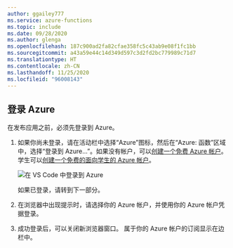 ```yaml
---
author: ggailey777
ms.service: azure-functions
ms.topic: include
ms.date: 09/28/2020
ms.author: glenga
ms.openlocfilehash: 187c900ad2fa82cfae358fc5c43ab9e08f1fc1bb
ms.sourcegitcommit: a43a59e44c14d349d597c3d2fd2bc779989c71d7
ms.translationtype: HT
ms.contentlocale: zh-CN
ms.lasthandoff: 11/25/2020
ms.locfileid: "96008143"
---
```

## <a name="sign-in-to-azure"></a>登录 Azure

在发布应用之前，必须先登录到 Azure。

1. 如果你尚未登录，请在活动栏中选择“Azure”图标，然后在“Azure: 函数”区域中，选择“登录到 Azure...”。如果没有帐户，可以[创建一个免费 Azure 帐户](https://azure.microsoft.com/free/)。 学生可以[创建一个免费的面向学生的 Azure 帐户](https://azure.microsoft.com/free/students/)。

    ![在 VS Code 中登录到 Azure](./media/functions-sign-in-vs-code/functions-sign-into-azure.png)

    如果已登录，请转到下一部分。

1. 在浏览器中出现提示时，请选择你的 Azure 帐户，并使用你的 Azure 帐户凭据登录。

1. 成功登录后，可以关闭新浏览器窗口。 属于你的 Azure 帐户的订阅显示在边栏中。
